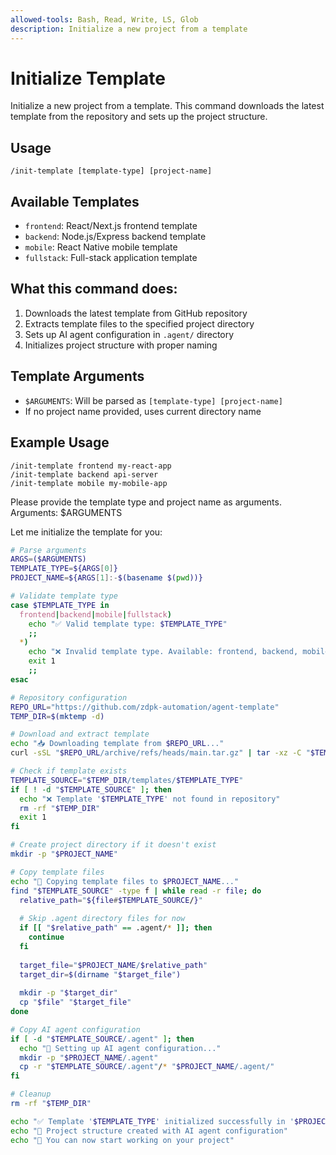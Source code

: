 ```yaml
---
allowed-tools: Bash, Read, Write, LS, Glob
description: Initialize a new project from a template
---
```


# Initialize Template

Initialize a new project from a template. This command downloads the latest template from the repository and sets up the project structure.

## Usage
```
/init-template [template-type] [project-name]
```

## Available Templates
- `frontend`: React/Next.js frontend template
- `backend`: Node.js/Express backend template  
- `mobile`: React Native mobile template
- `fullstack`: Full-stack application template

## What this command does:
1. Downloads the latest template from GitHub repository
2. Extracts template files to the specified project directory
3. Sets up AI agent configuration in `.agent/` directory
4. Initializes project structure with proper naming

## Template Arguments
- `$ARGUMENTS`: Will be parsed as `[template-type] [project-name]`
- If no project name provided, uses current directory name

## Example Usage
```
/init-template frontend my-react-app
/init-template backend api-server
/init-template mobile my-mobile-app
```

Please provide the template type and project name as arguments.
Arguments: $ARGUMENTS

Let me initialize the template for you:

```bash
# Parse arguments
ARGS=($ARGUMENTS)
TEMPLATE_TYPE=${ARGS[0]}
PROJECT_NAME=${ARGS[1]:-$(basename $(pwd))}

# Validate template type
case $TEMPLATE_TYPE in
  frontend|backend|mobile|fullstack)
    echo "✅ Valid template type: $TEMPLATE_TYPE"
    ;;
  *)
    echo "❌ Invalid template type. Available: frontend, backend, mobile, fullstack"
    exit 1
    ;;
esac

# Repository configuration
REPO_URL="https://github.com/zdpk-automation/agent-template"
TEMP_DIR=$(mktemp -d)

# Download and extract template
echo "📥 Downloading template from $REPO_URL..."
curl -sSL "$REPO_URL/archive/refs/heads/main.tar.gz" | tar -xz -C "$TEMP_DIR" --strip-components=1

# Check if template exists
TEMPLATE_SOURCE="$TEMP_DIR/templates/$TEMPLATE_TYPE"
if [ ! -d "$TEMPLATE_SOURCE" ]; then
  echo "❌ Template '$TEMPLATE_TYPE' not found in repository"
  rm -rf "$TEMP_DIR"
  exit 1
fi

# Create project directory if it doesn't exist
mkdir -p "$PROJECT_NAME"

# Copy template files
echo "📁 Copying template files to $PROJECT_NAME..."
find "$TEMPLATE_SOURCE" -type f | while read -r file; do
  relative_path="${file#$TEMPLATE_SOURCE/}"
  
  # Skip .agent directory files for now
  if [[ "$relative_path" == .agent/* ]]; then
    continue
  fi
  
  target_file="$PROJECT_NAME/$relative_path"
  target_dir=$(dirname "$target_file")
  
  mkdir -p "$target_dir"
  cp "$file" "$target_file"
done

# Copy AI agent configuration
if [ -d "$TEMPLATE_SOURCE/.agent" ]; then
  echo "🤖 Setting up AI agent configuration..."
  mkdir -p "$PROJECT_NAME/.agent"
  cp -r "$TEMPLATE_SOURCE/.agent"/* "$PROJECT_NAME/.agent/"
fi

# Cleanup
rm -rf "$TEMP_DIR"

echo "✅ Template '$TEMPLATE_TYPE' initialized successfully in '$PROJECT_NAME'!"
echo "📂 Project structure created with AI agent configuration"
echo "🚀 You can now start working on your project"
```